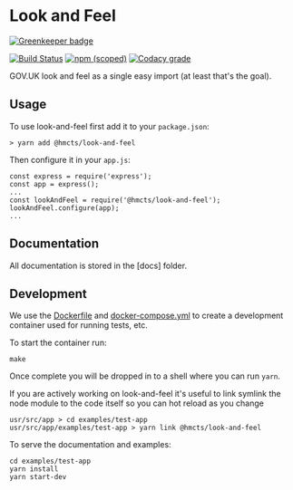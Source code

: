 # Look and Feel

[![Greenkeeper badge](https://badges.greenkeeper.io/hmcts/look-and-feel.svg)](https://greenkeeper.io/)

[![Build Status](https://travis-ci.org/hmcts/look-and-feel.svg?branch=master)](https://travis-ci.org/hmcts/look-and-feel)
[![npm (scoped)](https://img.shields.io/npm/v/@hmcts/look-and-feel.svg)](https://www.npmjs.com/package/@hmcts/look-and-feel)
[![Codacy grade](https://img.shields.io/codacy/grade/46e31ccc16cf41688c9e8dd5e4c112a9.svg)](https://www.codacy.com/app/michaeldfallen/look-and-feel)

GOV.UK look and feel as a single easy import (at least that's the goal).

## Usage

To use look-and-feel first add it to your `package.json`:

    > yarn add @hmcts/look-and-feel

Then configure it in your `app.js`:

    const express = require('express');
    const app = express();
    ...
    const lookAndFeel = require('@hmcts/look-and-feel');
    lookAndFeel.configure(app);
    ...

## Documentation

All documentation is stored in the [docs] folder.

## Development

We use the [Dockerfile] and [docker-compose.yml] to create a development
container used for running tests, etc.

To start the container run:

```
make
```

Once complete you will be dropped in to a shell where you can run `yarn`.

If you are actively working on look-and-feel it's useful to link symlink the node module to the 
code itself so you can hot reload as you change

 ```usr/src/app > yarn link
usr/src/app > cd examples/test-app
usr/src/app/examples/test-app > yarn link @hmcts/look-and-feel
```

[Dockerfile]:https://github.com/hmcts/nodejs-one-per-page/blob/master/Dockerfile
[docker-compose.yml]:https://github.com/hmcts/nodejs-one-per-page/blob/master/docker-compose.yml

To serve the documentation and examples:

```
cd examples/test-app
yarn install
yarn start-dev
```
